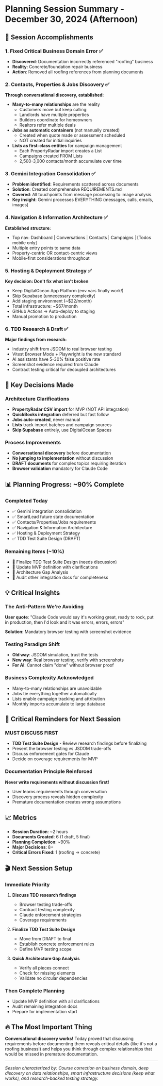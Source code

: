 # Planning Session Summary - December 30, 2024 (Afternoon)

## 🎯 Session Accomplishments

### 1. Fixed Critical Business Domain Error ✅
- **Discovered**: Documentation incorrectly referenced "roofing" business
- **Reality**: Concrete/foundation repair business
- **Action**: Removed all roofing references from planning documents

### 2. Contacts, Properties & Jobs Discovery ✅
**Through conversational discovery, established:**
- **Many-to-many relationships** are the reality
  - Customers move but keep calling
  - Landlords have multiple properties
  - Builders coordinate for homeowners
  - Realtors refer multiple deals
- **Jobs as automatic containers** (not manually created)
  - Created when quote made or assessment scheduled
  - NOT created for initial inquiries
- **Lists as first-class entities** for campaign management
  - Each PropertyRadar import creates a List
  - Campaigns created FROM Lists
  - 2,500-3,000 contacts/month accumulate over time

### 3. Gemini Integration Consolidation ✅
- **Problem identified**: Requirements scattered across documents
- **Solution**: Created comprehensive REQUIREMENTS.md
- **Covered**: All touchpoints from message processing to image analysis
- **Key insight**: Gemini processes EVERYTHING (messages, calls, emails, images)

### 4. Navigation & Information Architecture ✅
**Established structure:**
- Top nav: Dashboard | Conversations | Contacts | Campaigns | [Todos mobile only]
- Multiple entry points to same data
- Property-centric OR contact-centric views
- Mobile-first considerations throughout

### 5. Hosting & Deployment Strategy ✅
**Key decision: Don't fix what isn't broken**
- Keep DigitalOcean App Platform (env vars finally work!)
- Skip Supabase (unnecessary complexity)
- Add staging environment (~$22/month)
- Total infrastructure: ~$67/month
- GitHub Actions → Auto-deploy to staging
- Manual promotion to production

### 6. TDD Research & Draft ✅
**Major findings from research:**
- Industry shift from JSDOM to real browser testing
- Vitest Browser Mode + Playwright is the new standard
- AI assistants have 5-30% false positive rate
- Screenshot evidence required from Claude
- Contract testing critical for decoupled architectures

## 🔑 Key Decisions Made

### Architecture Clarifications
- **PropertyRadar CSV import** for MVP (NOT API integration)
- **QuickBooks integration** deferred but fast follow
- **Jobs auto-created**, never manual
- **Lists** track import batches and campaign sources
- **Skip Supabase** entirely, use DigitalOcean Spaces

### Process Improvements
- **Conversational discovery** before documentation
- **No jumping to implementation** without discussion
- **DRAFT documents** for complex topics requiring iteration
- **Browser validation** mandatory for Claude Code

## 📊 Planning Progress: ~90% Complete

### Completed Today
- ✅ Gemini integration consolidation
- ✅ SmartLead future state documentation
- ✅ Contacts/Properties/Jobs requirements
- ✅ Navigation & Information Architecture
- ✅ Hosting & Deployment Strategy
- ✅ TDD Test Suite Design (DRAFT)

### Remaining Items (~10%)
- 🔴 Finalize TDD Test Suite Design (needs discussion)
- 🔴 Update MVP definition with clarifications
- 🔴 Architecture Gap Analysis
- 🔴 Audit other integration docs for completeness

## 💡 Critical Insights

### The Anti-Pattern We're Avoiding
**User quote**: "Claude Code would say it's working great, ready to rock, put in production, then I'd look and it was errors, errors, errors"

**Solution**: Mandatory browser testing with screenshot evidence

### Testing Paradigm Shift
- **Old way**: JSDOM simulation, trust the tests
- **New way**: Real browser testing, verify with screenshots
- **For AI**: Cannot claim "done" without browser proof

### Business Complexity Acknowledged
- Many-to-many relationships are unavoidable
- Jobs tie everything together automatically
- Lists enable campaign tracking and attribution
- Monthly imports accumulate to large database

## 🚨 Critical Reminders for Next Session

### MUST DISCUSS FIRST
- **TDD Test Suite Design** - Review research findings before finalizing
- Present the browser testing vs JSDOM trade-offs
- Discuss enforcement gates for Claude
- Decide on coverage requirements for MVP

### Documentation Principle Reinforced
**Never write requirements without discussion first!**
- User learns requirements through conversation
- Discovery process reveals hidden complexity
- Premature documentation creates wrong assumptions

## 📈 Metrics

- **Session Duration**: ~2 hours
- **Documents Created**: 6 (1 draft, 5 final)
- **Planning Completion**: ~90%
- **Major Decisions**: 8+
- **Critical Errors Fixed**: 1 (roofing → concrete)

## 🎬 Next Session Setup

### Immediate Priority
1. **Discuss TDD research findings**
   - Browser testing trade-offs
   - Contract testing complexity
   - Claude enforcement strategies
   - Coverage requirements

2. **Finalize TDD Test Suite Design**
   - Move from DRAFT to final
   - Establish concrete enforcement rules
   - Define MVP testing scope

3. **Quick Architecture Gap Analysis**
   - Verify all pieces connect
   - Check for missing elements
   - Validate no circular dependencies

### Then Complete Planning
- Update MVP definition with all clarifications
- Audit remaining integration docs
- Prepare for implementation start

## 🔥 The Most Important Thing

**Conversational discovery works!** Today proved that discussing requirements before documenting them reveals critical details (like it's not a roofing business!) and helps you think through complex relationships that would be missed in premature documentation.

---

*Session characterized by: Course correction on business domain, deep discovery on data relationships, smart infrastructure decisions (keep what works), and research-backed testing strategy.*